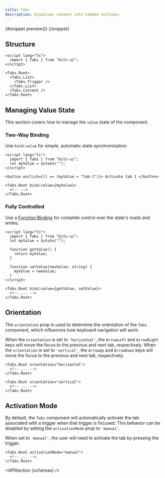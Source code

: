 ```yaml
---
title: Tabs
description: Organizes content into tabbed sections.
---
```


<script>
	import { APISection, ComponentPreview, TabsDemo, Callout } from '$lib/components/index.js'
	let { schemas } = $props()
</script>

<ComponentPreview name="tabs-demo" componentName="Tabs" variant="preview">

{#snippet preview()}
<TabsDemo />
{/snippet}

</ComponentPreview>

## Structure

```svelte
<script lang="ts">
  import { Tabs } from "bits-ui";
</script>

<Tabs.Root>
  <Tabs.List>
    <Tabs.Trigger />
  </Tabs.List>
  <Tabs.Content />
</Tabs.Root>
```

## Managing Value State

This section covers how to manage the `value` state of the component.

### Two-Way Binding

Use `bind:value` for simple, automatic state synchronization:

```svelte
<script lang="ts">
  import { Tabs } from "bits-ui";
  let myValue = $state("");
</script>

<button onclick={() => (myValue = "tab-1")}> Activate tab 1 </button>

<Tabs.Root bind:value={myValue}>
  <!-- -->
</Tabs.Root>
```

### Fully Controlled

Use a [Function Binding](https://svelte.dev/docs/svelte/bind#Function-bindings) for complete control over the state's reads and writes.

```svelte
<script lang="ts">
  import { Tabs } from "bits-ui";
  let myValue = $state("");

  function getValue() {
    return myValue;
  }

  function setValue(newValue: string) {
    myValue = newValue;
  }
</script>

<Tabs.Root bind:value={getValue, setValue}>
  <!-- ... -->
</Tabs.Root>
```

## Orientation

The `orientation` prop is used to determine the orientation of the `Tabs` component, which influences how keyboard navigation will work.

When the `orientation` is set to `'horizontal'`, the `ArrowLeft` and `ArrowRight` keys will move the focus to the previous and next tab, respectively. When the `orientation` is set to `'vertical'`, the `ArrowUp` and `ArrowDown` keys will move the focus to the previous and next tab, respectively.

```svelte
<Tabs.Root orientation="horizontal">
  <!-- ... -->
</Tabs.Root>

<Tabs.Root orientation="vertical">
  <!-- ... -->
</Tabs.Root>
```

## Activation Mode

By default, the `Tabs` component will automatically activate the tab associated with a trigger when that trigger is focused. This behavior can be disabled by setting the `activationMode` prop to `'manual'`.

When set to `'manual'`, the user will need to activate the tab by pressing the trigger.

```svelte /activationMode="manual"/
<Tabs.Root activationMode="manual">
  <!-- ... -->
</Tabs.Root>
```

<APISection {schemas} />
